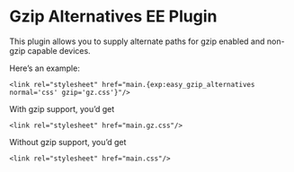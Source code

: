 Gzip Alternatives EE Plugin
===========================

This plugin allows you to supply alternate paths for gzip enabled and non-gzip capable devices.

Here&#8217;s an example:

	<link rel="stylesheet" href="main.{exp:easy_gzip_alternatives normal='css' gzip='gz.css'}"/>

With gzip support, you’d get

	<link rel="stylesheet" href="main.gz.css"/>

Without gzip support, you’d get

	<link rel="stylesheet" href="main.css"/>
